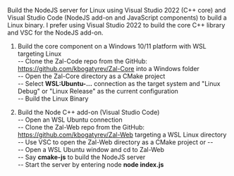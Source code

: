 Build the NodeJS server for Linux using Visual Studio 2022 (C++ core) and Visual Studio Code (NodeJS add-on and JavaScript components)
to build a Linux binary. I prefer using Visual Studio 2022 to build the core C++ library and VSC for the NodeJS add-on.

1. Build the core component on a Windows 10/11 platform with WSL targeting Linux   
-- Clone the Zal-Code repo from the GitHub: https://github.com/kbogatyrev/Zal-Core into a Windows folder   
-- Open the Zal-Core directory as a CMake project   
-- Select **WSL:Ubuntu-...** connection as the target system and "Linux Debug" or "Linux Release" as the current configuration   
-- Build the Linux Binary   

3. Build the Node C++ add-on (Visual Studio Code)   
-- Open an WSL Ubuntu connection   
-- Clone the Zal-Web repo from the GitHub: https://github.com/kbogatyrev/Zal-Web targeting a WSL Linux directory   
-- Use VSC to open the Zal-Web directory as a CMake project or --   
-- Open a WSL Ubuntu window and cd to Zal-Web   
-- Say **cmake-js** to build the NodeJS server   
-- Start the server by entering node **node index.js**   
